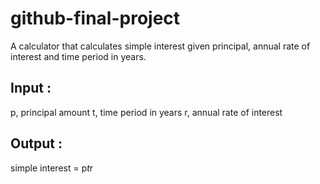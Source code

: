 # github-final-project

A calculator that calculates simple interest given principal, annual rate of interest and time period in years.

## Input :
   p, principal amount
   t, time period in years
   r, annual rate of interest
## Output :
   simple interest = p*t*r

